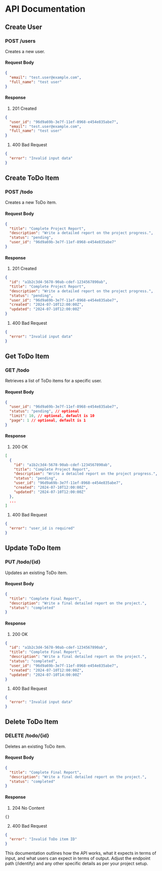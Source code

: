 # API Documentation

## Create User

### POST /users

Creates a new user.

#### Request Body

```json
{
  "email": "test.user@example.com",
  "full_name": "test user"
}
```

#### Response

1. 201 Created

```json
{
  "user_id": "96d9a69b-3e7f-11ef-8968-e454e835abe7",
  "email": "test.user@example.com",
  "full_name": "test user"
}

```

1. 400 Bad Request

```json
{
  "error": "Invalid input data"
}

```


## Create ToDo Item

### POST /todo

Creates a new ToDo item.

#### Request Body

```json
{
  "title": "Complete Project Report",
  "description": "Write a detailed report on the project progress.",
  "status": "pending",
  "user_id": "96d9a69b-3e7f-11ef-8968-e454e835abe7"
}

```

#### Response

1. 201 Created

```json
{
  "id": "a1b2c3d4-5678-90ab-cdef-1234567890ab",
  "title": "Complete Project Report",
  "description": "Write a detailed report on the project progress.",
  "status": "pending",
  "user_id": "96d9a69b-3e7f-11ef-8968-e454e835abe7",
  "created": "2024-07-10T12:00:00Z",
  "updated": "2024-07-10T12:00:00Z"
}

```

1. 400 Bad Request

```json
{
  "error": "Invalid input data"
}

```

## Get ToDo Item

### GET /todo

Retrieves a list of ToDo items for a specific user.

#### Request Body

```json
{
  "user_id": "96d9a69b-3e7f-11ef-8968-e454e835abe7",
  "status": "pending", // optional
  "limit": 10, // optional, default is 10
  "page": 1 // optional, default is 1
}


```

#### Response

1. 200 OK

```json
[
  {
    "id": "a1b2c3d4-5678-90ab-cdef-1234567890ab",
    "title": "Complete Project Report",
    "description": "Write a detailed report on the project progress.",
    "status": "pending",
    "user_id": "96d9a69b-3e7f-11ef-8968-e454e835abe7",
    "created": "2024-07-10T12:00:00Z",
    "updated": "2024-07-10T12:00:00Z"
  },
  ...
]


```

1. 400 Bad Request

```json
{
  "error": "user_id is required"
}

```

## Update ToDo Item

### PUT /todo/{id}

Updates an existing ToDo item.

#### Request Body

```json
{
  "title": "Complete Final Report",
  "description": "Write a final detailed report on the project.",
  "status": "completed"
}


```

#### Response

1. 200 OK

```json
{
  "id": "a1b2c3d4-5678-90ab-cdef-1234567890ab",
  "title": "Complete Final Report",
  "description": "Write a final detailed report on the project.",
  "status": "completed",
  "user_id": "96d9a69b-3e7f-11ef-8968-e454e835abe7",
  "created": "2024-07-10T12:00:00Z",
  "updated": "2024-07-10T14:00:00Z"
}


```

1. 400 Bad Request

```json
{
  "error": "Invalid input data"
}

```

## Delete ToDo Item

### DELETE /todo/{id}

Deletes an existing ToDo item.

#### Request Body

```json
{
  "title": "Complete Final Report",
  "description": "Write a final detailed report on the project.",
  "status": "completed"
}


```

#### Response

1. 204 No Content

```
{}

```

2. 400 Bad Request

```json
{
  "error": "Invalid ToDo item ID"
}

```

This documentation outlines how the API works, what it expects in terms of input, and what users can expect in terms of output. Adjust the endpoint path (/identify) and any other specific details as per your project setup.
